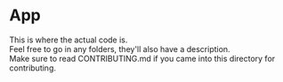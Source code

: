 # App
This is where the actual code is.<br>
Feel free to go in any folders, they'll also have a description.<br>
Make sure to read CONTRIBUTING.md if you came into this directory for contributing.
